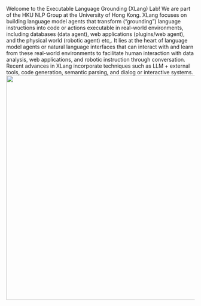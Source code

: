 Welcome to the Executable Language Grounding (XLang) Lab! We are part of the HKU NLP Group at the University of Hong Kong. XLang focuses on building language model agents that transform (“grounding”) language instructions into code or actions executable in real-world environments, including databases (data agent), web applications (plugins/web agent), and the physical world (robotic agent) etc,. It lies at the heart of language model agents or natural language interfaces that can interact with and learn from these real-world environments to facilitate human interaction with data analysis, web applications, and robotic instruction through conversation. Recent advances in XLang incorporate techniques such as LLM + external tools, code generation, semantic parsing, and dialog or interactive systems.
<a href="https://xlang.ai"><img src="https://docs.xlang.ai/assets/images/xlang_overview-89a754ae588aaa568c2294058489ec18.jpg"  width="600" /></a>
